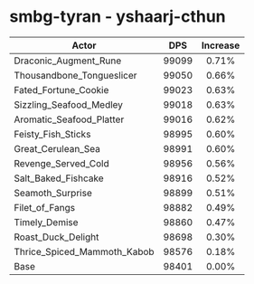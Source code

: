 # smbg-tyran - yshaarj-cthun
| Actor | DPS | Increase |
|---|:---:|:---:|
|Draconic_Augment_Rune|99099|0.71%|
|Thousandbone_Tongueslicer|99050|0.66%|
|Fated_Fortune_Cookie|99023|0.63%|
|Sizzling_Seafood_Medley|99018|0.63%|
|Aromatic_Seafood_Platter|99016|0.62%|
|Feisty_Fish_Sticks|98995|0.60%|
|Great_Cerulean_Sea|98991|0.60%|
|Revenge_Served_Cold|98956|0.56%|
|Salt_Baked_Fishcake|98916|0.52%|
|Seamoth_Surprise|98899|0.51%|
|Filet_of_Fangs|98882|0.49%|
|Timely_Demise|98860|0.47%|
|Roast_Duck_Delight|98698|0.30%|
|Thrice_Spiced_Mammoth_Kabob|98576|0.18%|
|Base|98401|0.00%|
